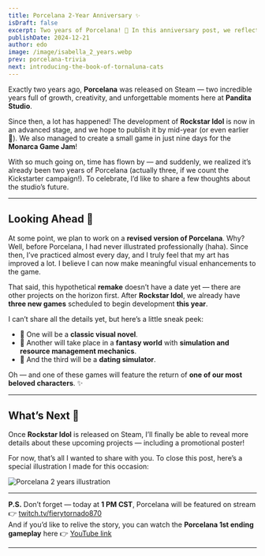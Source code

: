 ```yaml
---
title: Porcelana 2-Year Anniversary ✨
isDraft: false
excerpt: Two years of Porcelana! 🎉 In this anniversary post, we reflect on the journey since launch, share updates about Rockstar Idol, and reveal exciting plans for the next three games from Pandita Studio. 💖
publishDate: 2024-12-21
author: edo
image: /image/isabella_2_years.webp
prev: porcelana-trivia
next: introducing-the-book-of-tornaluna-cats
---
```


Exactly two years ago, **Porcelana** was released on Steam — two incredible years full of growth, creativity, and unforgettable moments here at **Pandita Studio**.  

Since then, a lot has happened! The development of **Rockstar Idol** is now in an advanced stage, and we hope to publish it by mid-year (or even earlier 👀). We also managed to create a small game in just nine days for the **Monarca Game Jam**!  

With so much going on, time has flown by — and suddenly, we realized it’s already been two years of Porcelana (actually three, if we count the Kickstarter campaign!). To celebrate, I’d like to share a few thoughts about the studio’s future.  

---

## Looking Ahead 🌟

At some point, we plan to work on a **revised version of Porcelana**. Why?  
Well, before Porcelana, I had never illustrated professionally (haha). Since then, I’ve practiced almost every day, and I truly feel that my art has improved a lot. I believe I can now make meaningful visual enhancements to the game.  

That said, this hypothetical **remake** doesn’t have a date yet — there are other projects on the horizon first. After **Rockstar Idol**, we already have **three new games** scheduled to begin development **this year**.  

I can’t share all the details yet, but here’s a little sneak peek:
- 🎴 One will be a **classic visual novel**.  
- 🏰 Another will take place in a **fantasy world** with **simulation and resource management mechanics**.  
- 💞 And the third will be a **dating simulator**.  

Oh — and one of these games will feature the return of **one of our most beloved characters**. ✨  

---

## What’s Next 🚀

Once **Rockstar Idol** is released on Steam, I’ll finally be able to reveal more details about these upcoming projects — including a promotional poster!  

For now, that’s all I wanted to share with you. To close this post, here’s a special illustration I made for this occasion:  

![Porcelana 2 years illustration](/image/isabella_2_years_full.png)

---

**P.S.** Don’t forget — today at **1 PM CST**, Porcelana will be featured on stream 👉 [twitch.tv/fierytornado870](https://www.twitch.tv/fierytornado870)  
And if you’d like to relive the story, you can watch the **Porcelana 1st ending gameplay** here 👉 [YouTube link](https://www.youtube.com/watch?v=Nnc1NO6eKqQ)

---

